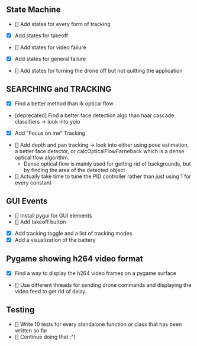 ## State Machine
- [] Add states for every form of tracking
- [x] Add states for takeoff
- [] Add states for video failure
- [x] Add states for general failure
- [] Add states for turning the drone off but not quitting the application


## SEARCHING and TRACKING
- [x] Find a better method than lk optical flow
- [deprecated] Find a better face detection algo than haar cascade classifiers -> look into yolo
- [x] Add "Focus on me" Tracking
- [] Add depth and pan tracking -> look into either using pose estimation, a better face detector, or calcOpticalFlowFarneback which is a dense optical flow algorithm.
    -   Dense optical flow is mainly used for getting rid of backgrounds, but by finding the area of the
        detected object
- [] Actually take time to tune the PID controller rather than just using 1 for every constant

## GUI Events
- [] Install pygui for GUI elements
- [] Add takeoff button
- [x] Add tracking toggle and a list of tracking modes
- [x] Add a visualization of the battery

## Pygame showing h264 video format
- [x] Find a way to display the h264 video frames on a pygame surface
- [] Use different threads for sending drone commands and displaying
    the video feed to get rid of delay.

## Testing
- [] Write 10 tests for every standalone function or class that has been written so far
- [] Continue doing that :^)